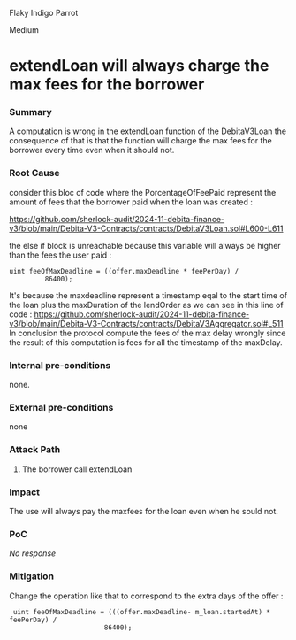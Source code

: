 Flaky Indigo Parrot

Medium

# extendLoan will always charge the max fees for the borrower

### Summary

A computation is wrong in the extendLoan function of the DebitaV3Loan the consequence of that is that the function will charge the max fees for the borrower every time even when it should not.

### Root Cause

consider this bloc of code where the PorcentageOfFeePaid represent the amount of fees that the borrower paid when the loan was created :

https://github.com/sherlock-audit/2024-11-debita-finance-v3/blob/main/Debita-V3-Contracts/contracts/DebitaV3Loan.sol#L600-L611

the else if block is unreachable because this variable will always be higher than the fees the user paid : 

```solidity 
uint feeOfMaxDeadline = ((offer.maxDeadline * feePerDay) / 
         86400); 
```
It's because the maxdeadline represent a timestamp eqal to the start time of the loan plus the maxDuration of the lendOrder
as we can see in this line of code : 
https://github.com/sherlock-audit/2024-11-debita-finance-v3/blob/main/Debita-V3-Contracts/contracts/DebitaV3Aggregator.sol#L511
In conclusion the protocol compute the fees of the max delay wrongly since the result of this computation is fees for all the timestamp of the maxDelay.

### Internal pre-conditions

none.

### External pre-conditions

none

### Attack Path

1. The borrower call extendLoan 


### Impact

The use will always pay the maxfees for the loan even when he sould not.

### PoC

_No response_

### Mitigation

Change the operation like that to correspond to the extra days of the offer : 

```solidity 
 uint feeOfMaxDeadline = (((offer.maxDeadline- m_loan.startedAt) * feePerDay) /
                        86400);
```